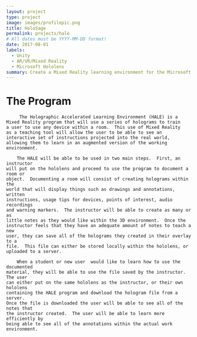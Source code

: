 ```yaml
---
layout: project
type: project
image: images/profilepic.png
title: HoloSage
permalink: projects/hale
# All dates must be YYYY-MM-DD format!
date: 2017-08-01
labels:
  - Unity
  - AR/VR/Mixed Reality
  - Microsoft Hololens
summary: Create a Mixed Reality learning environment for the Microsoft Hololens to assist the navy in training new recruits.
---
```


<div class="ui small rounded images">
 
</div>

<h1>The Program</h1>

         The Holographic Accelerated Learning Environment (HALE) is a 
    Mixed Reality program that will use a series of holograms to train 
    a user to use any device within a room.  This use of Mixed Reality 
    as a teaching tool will allow the user to be able to see an 
    interactive set of instructions projected into the real world, 
    allowing them to learn in an augmented version of the working 
    environment.
    
        The HALE will be able to be used in two main steps.  First, an instructor 
    will put on the hololens and proceed to use the program to document a room or 
    object.  Documenting a room will consist of creating holograms within the 
    world that will display things such as drawings and annotations, written 
    instructions, usage tips for devices, points of interest, audio recordings 
    and warning markers.  The instructor will be able to create as many or as 
    little notes as they would like within the 3D environment.  Once the 
    instructor feels that they have an adequate amount of notes to teach a new 
    user, they can save all of the holograms they created in their overlay to a 
    file.  This file can either be stored locally within the hololens, or 
    uploaded to a server.  
    
        When a student or new user  would like to learn how to use the documented 
    material, they will be able to use the file saved by the instructor.  The user 
    can either put on the same hololens as the instructor, or their own hololens 
    containing the HALE program and download the hologram file from a server.  
    Once the file is downloaded the user will be able to see all of the notes that 
    the instructor created.  The user will be able to learn more efficiently by 
    being able to see all of the annotations within the actual work environment.
